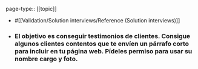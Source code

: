 page-type:: [[topic]]

- #[[Validation/Solution interviews/Reference (Solution interviews)]]

- ### El objetivo es conseguir testimonios de clientes. Consigue algunos clientes contentos que te envíen un párrafo corto para incluir en tu página web. Pídeles permiso para usar su nombre cargo y foto.



